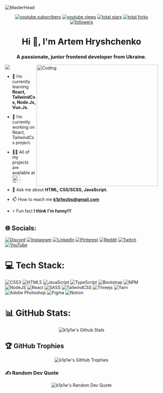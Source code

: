 ![MasterHead](https://mir-s3-cdn-cf.behance.net/project_modules/fs/81bb4b165684019.640b6038d133e.gif)
<div align="center">
  <a href="https://www.youtube.com/cchannel/UCoZLKKHlq7zz5wBK_6N8Xyw?sub_confirmation=1">
    <img alt="youtube subscribers" title="Subscribe to my YouTube channel" src="https://custom-icon-badges.herokuapp.com/youtube/channel/subscribers/UCoZLKKHlq7zz5wBK_6N8Xyw?color=%23E05D44&label=SUBSCRIBE&logo=video&logoColor=white&style=for-the-badge&labelColor=CE4630"/></a> 
  <a href="https://www.youtube.com/channel/UCoZLKKHlq7zz5wBK_6N8Xyw">
    <img alt="youtube views" title="YouTube views" src="https://custom-icon-badges.herokuapp.com/youtube/channel/views/UCoZLKKHlq7zz5wBK_6N8Xyw?color=%23E1AD0E&logo=eye&logoColor=white&style=for-the-badge&labelColor=C79600"/></a> 
  <a href="https://github.com/k1p1w?tab=repositories&sort=stargazers">
    <img alt="total stars" title="Total stars on GitHub" src="https://custom-icon-badges.herokuapp.com/badge/dynamic/json?logo=star&color=7c007c&labelColor=640464&label=Stars&style=for-the-badge&query=%24.stars&url=https://api.github-star-counter.workers.dev/user/k1p1w"/></a>
  <a href="https://github.com/k1p1w?tab=repositories&sort=stargazers">
    <img alt="total forks" title="Total forks on GitHub" src="https://custom-icon-badges.herokuapp.com/badge/dynamic/json?logo=fork&color=55960c&labelColor=488207&label=Forks&style=for-the-badge&query=%24.forks&url=https://api.github-star-counter.workers.dev/user/k1p1w"/></a>
  <a href="https://github.com/k1p1w">
    <img alt="followers" title="Follow me on Github" src="https://custom-icon-badges.herokuapp.com/github/followers/k1p1w?color=236ad3&labelColor=1155ba&style=for-the-badge&logo=person-add&label=Follow&logoColor=white"/></a>
</div>

<h1 align="center">Hi 👋, I'm Artem Hryshchenko</h1>
<h3 align="center">A passionate, junior frontend developer from Ukraine.</h3>
<img align="right" alt="Coding" width="400" src="https://cdnb.artstation.com/p/assets/images/images/036/437/829/original/raw-n-plow-doesntmatter.gif?1617692044">

[![](https://visitcount.itsvg.in/api?id=k1p1w&icon=2&color=6)](https://visitcount.itsvg.in)

- 🌱 I’m currently learning **React, TailwindCss, Node.Js, Vue.Js.**

- 🔭 I’m currently working on React, TailwindCss project.

- 👨‍💻 All of my projects are available at [<img align="center" alt="Coding" title="My portfolio website." width="25" height="25" src="https://user-images.githubusercontent.com/90558407/233555570-c1a7cbbb-ebc6-4a47-a3c7-fc01f68c8d9a.png">](https://k1p1w.github.io/react-portfolio-three-js/).

- 💬 Ask me about **HTML, CSS/SCSS, JavaScript.**

- 📫 How to reach me **k1p1wzbs@gmail.com**

- ⚡ Fun fact **I think I'm funny!!!**

## 🌐 Socials:
[![Discord](https://img.shields.io/badge/Discord-%237289DA.svg?logo=discord&logoColor=white)](https://discordapp.com/users/323523292831023104/) [![Instagram](https://img.shields.io/badge/Instagram-%23E4405F.svg?logo=Instagram&logoColor=white)](https://www.instagram.com/k1p1wzbs/) [![LinkedIn](https://img.shields.io/badge/LinkedIn-%230077B5.svg?logo=linkedin&logoColor=white)](https://www.linkedin.com/in/artem-hryshchenko-455068244/) [![Pinterest](https://img.shields.io/badge/Pinterest-%23E60023.svg?logo=Pinterest&logoColor=white)](https://www.pinterest.com/k1p1wzbs/) [![Reddit](https://img.shields.io/badge/Reddit-%23FF4500.svg?logo=Reddit&logoColor=white)](https://www.reddit.com/user/Electronic-Damage-91) [![Twitch](https://img.shields.io/badge/Twitch-%239146FF.svg?logo=Twitch&logoColor=white)](https://www.twitch.tv/k1p1wzbs) [![YouTube](https://img.shields.io/badge/YouTube-%23FF0000.svg?logo=YouTube&logoColor=white)](https://www.youtube.com/channel/UCoZLKKHlq7zz5wBK_6N8Xyw) 

# 💻 Tech Stack:
![CSS3](https://img.shields.io/badge/css3-%231572B6.svg?style=for-the-badge&logo=css3&logoColor=white) ![HTML5](https://img.shields.io/badge/html5-%23E34F26.svg?style=for-the-badge&logo=html5&logoColor=white) ![JavaScript](https://img.shields.io/badge/javascript-%23323330.svg?style=for-the-badge&logo=javascript&logoColor=%23F7DF1E) ![TypeScript](https://img.shields.io/badge/typescript-%23007ACC.svg?style=for-the-badge&logo=typescript&logoColor=white) ![Bootstrap](https://img.shields.io/badge/bootstrap-%23563D7C.svg?style=for-the-badge&logo=bootstrap&logoColor=white) ![NPM](https://img.shields.io/badge/NPM-%23000000.svg?style=for-the-badge&logo=npm&logoColor=white) ![NodeJS](https://img.shields.io/badge/node.js-6DA55F?style=for-the-badge&logo=node.js&logoColor=white) ![React](https://img.shields.io/badge/react-%2320232a.svg?style=for-the-badge&logo=react&logoColor=%2361DAFB) ![SASS](https://img.shields.io/badge/SASS-hotpink.svg?style=for-the-badge&logo=SASS&logoColor=white) ![TailwindCSS](https://img.shields.io/badge/tailwindcss-%2338B2AC.svg?style=for-the-badge&logo=tailwind-css&logoColor=white) ![Threejs](https://img.shields.io/badge/threejs-black?style=for-the-badge&logo=three.js&logoColor=white) ![Yarn](https://img.shields.io/badge/yarn-%232C8EBB.svg?style=for-the-badge&logo=yarn&logoColor=white) ![Adobe Photoshop](https://img.shields.io/badge/adobephotoshop-%2331A8FF.svg?style=for-the-badge&logo=adobephotoshop&logoColor=white) 	![Figma](https://img.shields.io/badge/figma-%23F24E1E.svg?style=for-the-badge&logo=figma&logoColor=white) ![Notion](https://img.shields.io/badge/Notion-%23000000.svg?style=for-the-badge&logo=notion&logoColor=white)

# 📊 GitHub Stats:
<div align="center">
<img align="center" width="auto" src="https://github-readme-streak-stats.herokuapp.com/?user=k1p1w&theme=dracula&hide_border=false" alt="k1p1w's Github Stats">
</div>  
  
## 🏆 GitHub Trophies
<div align="center">
<img align="center" width="auto" src="https://github-profile-trophy.vercel.app/?username=k1p1w&theme=tokyonight&no-frame=false&no-bg=false&margin-w=4" alt="k1p1w's GitHub Trophies">
</div>  

### ✍️ Random Dev Quote
<div align="center">
<img align="center" width="auto" src="https://quotes-github-readme.vercel.app/api?type=horizontal&theme=tokyonight" alt="k1p1w's Random Dev Quote">
</div>

